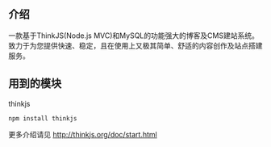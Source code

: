 ## 介绍
一款基于ThinkJS(Node.js MVC)和MySQL的功能强大的博客及CMS建站系统。
致力于为您提供快速、稳定，且在使用上又极其简单、舒适的内容创作及站点搭建服务。

## 用到的模块

thinkjs

```
npm install thinkjs
```

更多介绍请见 http://thinkjs.org/doc/start.html


